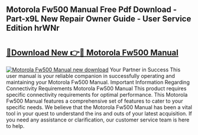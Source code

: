 ## Motorola Fw500 Manual Free Pdf Download - Part-x9L New Repair Owner Guide - User Service Edition hrWNr

# <h2><a href="http://cf20909.oget.top/?id=Motorola+Fw500+Manual">🔗Download New 👉🔴 Motorola Fw500 Manual</a></h2>

[![Motorola Fw500 Manual new download](https://i.imgur.com/5g1atiW.png)](http://cf20909.oget.top/?id=Motorola+Fw500+Manual)
Your Partner in Success This user manual is your reliable companion in successfully operating and maintaining your Motorola Fw500 Manual. Important Information Regarding Connectivity Requirements Motorola Fw500 Manual This product requires specific connectivity requirements for optimal performance. This Motorola Fw500 Manual features a comprehensive set of features to cater to your specific needs. We believe that the Motorola Fw500 Manual has been a vital tool in your quest to understand the ins and outs of your latest acquisition. If you need any assistance or clarification, our customer service team is here to help.
